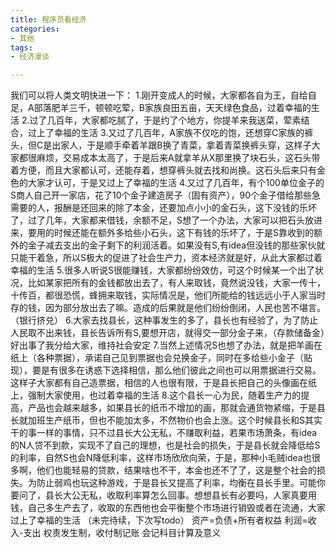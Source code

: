 ```yaml
---
title: 程序员看经济
categories: 
- 其他
tags: 
- 经济漫谈 

---
```


我们可以将人类文明快进一下：
1.刚开变成人的时候，大家都各自为王，自给自足，A部落肥羊三千，顿顿吃荤，B家族良田五亩，天天绿色食品，过着幸福的生活
2.过了几百年，大家都吃腻了，于是约了个地方，你提羊来我送菜，荤素结合，过上了幸福的生活
3.又过了几百年，A家族不仅吃的饱，还想穿C家族的裤头，但C是出家人，于是顺手牵着羊跟B换了青菜，拿着青菜换裤头穿，这样子大家都很麻烦，交易成本太高了，于是后来A就拿羊从X那里换了块石头，这石头带着方便，而且大家都认可，还能存着，想穿裤头就去找和尚换。这石头后来只有金色的大家才认可，于是又过上了幸福的生活
4.又过了几百年，有个100单位金子的S商人自己开一家店，花了10个金子建造房子（固有资产），90个金子借给那些急需要的人，报酬是还回来的除了本金，还要加点小小的金石头，这下没钱的乐坏了，过了几年，大家都来借钱，余额不足，S想了一个办法，大家可以把石头放进来，要用的时候还能在额外多给些小石头，这下有钱的乐坏了，于是S靠收到的额外的金子减去支出的金子剩下的利润活着。如果没有S,有idea但没钱的那些家伙就只能干着急，所以S极大的促进了社会生产力，资本经济就是好，从此大家都过着幸福的生活
5.很多人听说S很能赚钱，大家都纷纷效仿，可这个时候某一个出了状况，比如某家把所有的金钱都放出去了，有人来取钱，竟然说没钱，大家一传十，十传百，都很恐慌，蜂拥来取钱，实际情况是，他们所能给的钱远远小于人家当时存的钱，因为部分放出去了嘛。造成的后果就是他们纷纷倒闭，人民也苦不堪言。（银行挤兑）
6.大家去找县长，这种事发生的多了，县长也有经验了，为了防止人民取不出来钱，县长告诉所有S,要想开店，就得交一部分金子来，（存款储备金）好出事了我分给大家，维持社会安定
7.当然上述情况S也想了办法，就是把羊画在纸上（各种票据），承诺自己见到票据也会兑换金子，同时在多给些小金子（贴现），要是有很多在诱惑下选择相信，那么他们彼此之间也可以用票据进行交易。这样子大家都有自己造票据，相信的人也很有限，于是县长把自己的头像画在纸上，强制大家使用，也过着幸福的生活
8.这个县长一心为民，随着生产力的提高，产品也会越来越多，如果县长的纸币不增加的画，那就会通货物紧缩，于是县长就加班生产纸币，但也不能加太多，不然物价也会上涨。这个时候县长和S其实干的事一样的事情，只不过县长大公无私，不赚取利益，若果市场萧条，有idea的N人贷不到款，实现不了自己的理想，也是社会的损失，于是县长就会降低给S的利率，自然S也会N降低利率，这样市场欣欣向荣，于是，那种小毛贼idea也很多啊，他们也能轻易的贷款，结果啥也不干，本金也还不了了，这是整个社会的损失。为防止弱鸡也玩这种游戏，于是县长又提高了利率，均衡在县长手里。可能你要问了，县长大公无私，收取利率算怎么回事。想想县长有必要吗，人家真要用钱，自己多生产去了，收取的东西他也会平衡整个市场进行销毁或者在流通，大家过上了幸福的生活
（未完待续，下次写todo）
资产=负债+所有者权益
利润=收入-支出
权责发生制，收付制记账
会记科目计算及意义
